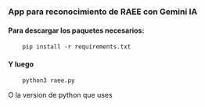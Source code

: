 
### App para reconocimiento de RAEE con Gemini IA

#### Para descargar los paquetes necesarios:

```
    pip install -r requirements.txt
```

#### Y luego 

```
    python3 raee.py
```

O la version de python que uses